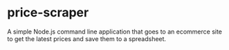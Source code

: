 # price-scraper
A simple Node.js command line application that goes to an ecommerce site to get the latest prices and save them to a spreadsheet.